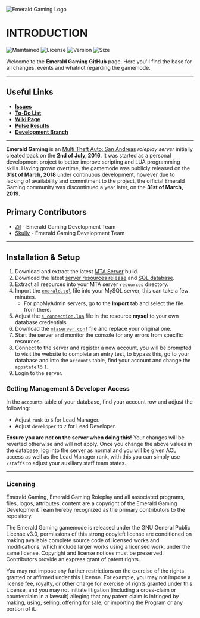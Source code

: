 ![Emerald Gaming Logo](https://i.imgur.com/0P2v1NZ.png)
# INTRODUCTION
![Maintained](https://img.shields.io/maintenance/yes/2019.svg)
![License](https://img.shields.io/github/license/ImSkully/emeraldgamingmta.svg)
![Version](https://img.shields.io/github/release-pre/ImSkully/emeraldgamingmta.svg)
![Size](https://img.shields.io/github/repo-size/ImSkully/emeraldgamingmta.svg)

Welcome to the **Emerald Gaming GitHub** page. Here you'll find the base for all changes, events and whatnot regarding the gamemode.

***
## Useful Links
* **[Issues](https://github.com/ImSkully/emeraldgamingmta/issues)**
* **[To-Do List](https://github.com/ImSkully/emeraldgamingmta/projects/1)**
* **[Wiki Page](https://github.com/ImSkully/emeraldgamingmta/wiki)**
* **[Pulse Results](https://github.com/ImSkully/emeraldgamingmta/graphs/commit-activity)**
* **[Development Branch](https://github.com/ImSkully/emeraldgamingmta/tree/development)**


***

**Emerald Gaming** is an [Multi Theft Auto: San Andreas](https://mtasa.com/) *roleplay server* initially created back on the **2nd of July, 2016**. It was started as a personal development project to better improve scripting and LUA programming skills. Having grown overtime, the gamemode was publicly released on the **31st of March, 2018** under continuous development, however due to lacking of availability and commitment to the project, the official Emerald Gaming community was discontinued a year later, on the **31st of March, 2019.**

## Primary Contributors
 * [Zil](https://github.com/ItsZil) - Emerald Gaming Development Team
 * [Skully](https://github.com/ImSkully) - Emerald Gaming Development Team

***
## Installation & Setup
1. Download and extract the latest [MTA Server](https://nightly.mtasa.com/) build.
2. Download the latest [server resources release](https://github.com/ImSkully/emeraldgamingmta/releases) and [SQL database](https://github.com/ImSkully/emeraldgamingmta/releases/download/v0.4.0/emerald.sql).
3. Extract all resources into your MTA server `resources` directory.
4. Import the [`emerald.sql`](https://github.com/ImSkully/emeraldgamingmta/releases/download/v0.4.0/emerald.sql) file into your MySQL server, this can take a few minutes.
	*  For phpMyAdmin servers, go to the **Import** tab and select the file from there.
5. Adjust the [`s_connection.lua`](https://github.com/ImSkully/emeraldgamingmta/blob/master/mysql/s_connection.lua) file in the resource **mysql** to your own database credentials.
6. Download the [`mtaserver.conf`](https://github.com/ImSkully/emeraldgamingmta/releases/download/v4.0.0/mtaserver.conf) file and replace your original one.
7. Start the server and monitor the console for any errors from specific resources.
8. Connect to the server and register a new account, you will be prompted to visit the website to complete an entry test, to bypass this, go to your database and into the `accounts` table, find your account and change the `appstate` to `1`.
9. Login to the server.

### Getting Management & Developer Access

In the `accounts` table of your database, find your account row and adjust the following:
 * Adjust `rank` to `6` for Lead Manager.
 * Adjust `developer` to `2` for Lead Developer.

__Ensure you are not on the server when doing this!__ Your changes will be reverted otherwise and will not apply. Once you change the above values in the database, log into the server as normal and you will be given ACL access as well as the Lead Manager rank, with this you can simply use `/staffs` to adjust your auxiliary staff team states.
***
### Licensing

Emerald Gaming, Emerald Gaming Roleplay and all associated programs, files, logos, attributes, content are a copyright of the Emerald Gaming Development Team hereby recognized as the primary contributors to the repository.

The Emerald Gaming gamemode is released under the GNU General Public License v3.0, permissions of this strong copyleft license are conditioned on making available complete source code of licensed works and modifications, which include larger works using a licensed work, under the same license. Copyright and license notices must be preserved. Contributors provide an express grant of patent rights.

You may not impose any further restrictions on the exercise of the rights granted or affirmed under this License.  For example, you may not impose a license fee, royalty, or other charge for exercise of rights granted under this License, and you may not initiate litigation (including a cross-claim or counterclaim in a lawsuit) alleging that any patent claim is infringed by making, using, selling, offering for sale, or importing the Program or any portion of it.

